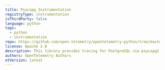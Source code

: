 ```yaml
---
title: Psycopg Instrumentation
registryType: instrumentation
isThirdParty: false
language: python
tags:
  - python
  - instrumentation
repo: https://github.com/open-telemetry/opentelemetry-python/tree/master/ext/opentelemetry-ext-psycopg2
license: Apache 2.0
description: This library provides tracing for PostgreSQL via psycopg2.
authors: OpenTelemetry Authors
otVersion: latest
---
```

